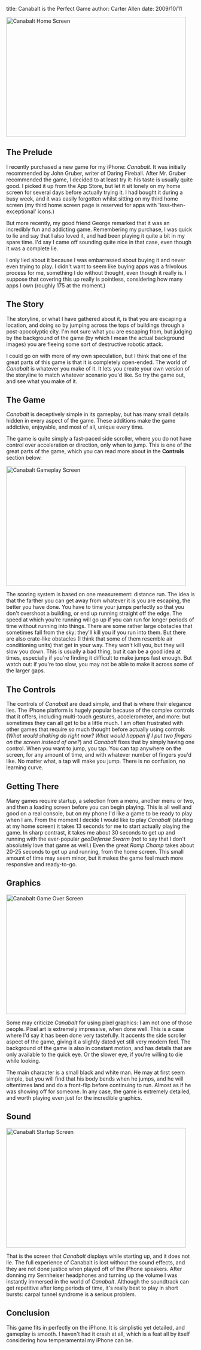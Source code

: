 title: Canabalt is the Perfect Game
author: Carter Allen
date: 2009/10/11

<a title="Canabalt Home Screen by CarterA, on Flickr" href="http://www.flickr.com/photos/33672094@N07/3999572734/"><img src="http://farm3.static.flickr.com/2460/3999572734_ae54474bea_o.png" alt="Canabalt Home Screen" width="480" height="320" /></a>

## The Prelude ##

I recently purchased a new game for my iPhone: *Canabalt*. It was initially recommended by John Gruber, writer of Daring Fireball. After Mr. Gruber recommended the game, I decided to at least try it: his taste is usually quite good. I picked it up from the App Store, but let it sit lonely on my home screen for several days before actually trying it. I had bought it during a busy week, and it was easily forgotten whilst sitting on my third home screen (my third home screen page is reserved for apps with 'less-then-exceptional' icons.)  

But more recently, my good friend George remarked that it was an incredibly fun and addicting game. Remembering my purchase, I was quick to lie and say that I also loved it, and had been playing it quite a bit in my spare time. I'd say I came off sounding quite nice in that case, even though it was a complete lie.  

I only lied about it because I was embarrassed about buying it and never even trying to play. I didn't want to seem like buying apps was a frivolous process for me, something I do without thought, even though it really is. I suppose that covering this up really is pointless, considering how many apps I own (roughly 175 at the moment.)  

## The Story ##

The storyline, or what I have gathered about it, is that you are escaping a location, and doing so by jumping across the tops of buildings through a post-apocolyptic city. I'm not sure what you are escaping from, but judging by the background of the game (by which I mean the actual background images) you are fleeing some sort of destructive robotic attack.  

I could go on with more of my own speculation, but I think that one of the great parts of this game is that it is completely open-ended. The world of *Canabalt* is whatever you make of it. It lets you create your own version of the storyline to match whatever scenario you'd like. So try the game out, and see what you make of it.  

## The Game ##

*Canabalt* is deceptively simple in its gameplay, but has many small details hidden in every aspect of the game. These additions make the game addictive, enjoyable, and most of all, unique every time.  

The game is quite simply a fast-paced side scroller, where you do not have control over acceleration or direction, only when to jump. This is one of the great parts of the game, which you can read more about in the **Controls** section below.  

<a title="Canabalt Gameplay Screen by CarterA, on Flickr" href="http://www.flickr.com/photos/33672094@N07/3999572762/"><img src="http://farm3.static.flickr.com/2434/3999572762_c707ccf3ed_o.png" alt="Canabalt Gameplay Screen" width="480" height="320" /></a>

The scoring system is based on one measurement: distance run. The idea is that the farther you can get away from whatever it is you are escaping, the better you have done. You have to time your jumps perfectly so that you don't overshoot a building, or end up running straight off the edge. The speed at which you're running will go up if you can run for longer periods of time without running into things. There are some rather large obstacles that sometimes fall from the sky: they'll kill you if you run into them. But there are also crate-like obstacles (I think that some of them resemble air conditioning units) that get in your way. They won't kill you, but they will slow you down. This is usually a bad thing, but it can be a good idea at times, especially if you're finding it difficult to make jumps fast enough. But watch out: if you're too slow, you may not be able to make it across some of the larger gaps.  

## The Controls ##

The controls of *Canabalt* are dead simple, and that is where their elegance lies. The iPhone platform is hugely popular because of the complex controls that it offers, including multi-touch gestures, accelerometer, and more: but sometimes they can all get to be a little much. I am often frustrated with other games that require so much thought before actually using controls (*What would shaking do right now? What would happen if I put two fingers on the screen instead of one?*) and *Canabalt* fixes that by simply having one control. When you want to jump, you tap. You can tap anywhere on the screen, for any amount of time, and with whatever number of fingers you'd like. No matter what, a tap will make you jump. There is no confusion, no learning curve.  

## Getting There ##

Many games require startup, a selection from a menu, another menu or two, and then a loading screen before you can begin playing. This is all well and good on a real console, but on my phone I'd like a game to be ready to play when I am. From the moment I decide I would like to play *Canabalt* (starting at my home screen) it takes 13 seconds for me to start actually playing the game. In sharp contrast, it takes me about 30 seconds to get up and running with the ever-popular *geoDefense Swarm* (not to say that I don't absolutely love that game as well.) Even the great *Ramp Champ* takes about 20-25 seconds to get up and running, from the home screen. This small amount of time may seem minor, but it makes the game feel much more responsive and ready-to-go.  

## Graphics ##

<a href="http://www.flickr.com/photos/33672094@N07/3998808711/" title="Canabalt Game Over Screen by CarterA, on Flickr"><img src="http://farm4.static.flickr.com/3497/3998808711_554602b2ba_o.png" width="480" height="320" alt="Canabalt Game Over Screen" /></a>

Some may criticize *Canabalt* for using pixel graphics: I am not one of those people. Pixel art is extremely impressive, when done well. This is a case where I'd say it has been done very tastefully. It accents the side scroller aspect of the game, giving it a slightly dated yet still very modern feel. The background of the game is also in constant motion, and has details that are only available to the quick eye. Or the slower eye, if you're willing to die while looking.  

The main character is a small black and white man. He may at first seem simple, but you will find that his body bends when he jumps, and he will oftentimes land and do a front-flip before continuing to run. Almost as if he was showing off for someone. In any case, the game is extremely detailed, and worth playing even just for the incredible graphics.  

## Sound ##

<a href="http://www.flickr.com/photos/33672094@N07/3999572658/" title="Canabalt Startup Screen by CarterA, on Flickr"><img src="http://farm3.static.flickr.com/2668/3999572658_bbfe9765cc_o.png" width="480" height="320" alt="Canabalt Startup Screen" /></a>

That is the screen that *Canabalt* displays while starting up, and it does not lie. The full experience of Canabalt is lost without the sound effects, and they are not done justice when played off of the iPhone speakers. After donning my Sennheiser headphones and turning up the volume I was instantly immersed in the world of *Canabalt*. Although the soundtrack can get repetitive after long periods of time, it's really best to play in short bursts: carpal tunnel syndrome is a serious problem.  

## Conclusion ##

This game fits in perfectly on the iPhone. It is simplistic yet detailed, and gameplay is smooth. I haven't had it crash at all, which is a feat all by itself considering how temperamental my iPhone can be.  
